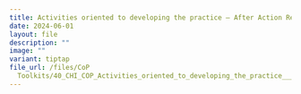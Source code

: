 ```yaml
---
title: Activities oriented to developing the practice – After Action Review
date: 2024-06-01
layout: file
description: ""
image: ""
variant: tiptap
file_url: /files/CoP
  Toolkits/40_CHI_COP_Activities_oriented_to_developing_the_practice___After_Action_Review.pdf
---
```

